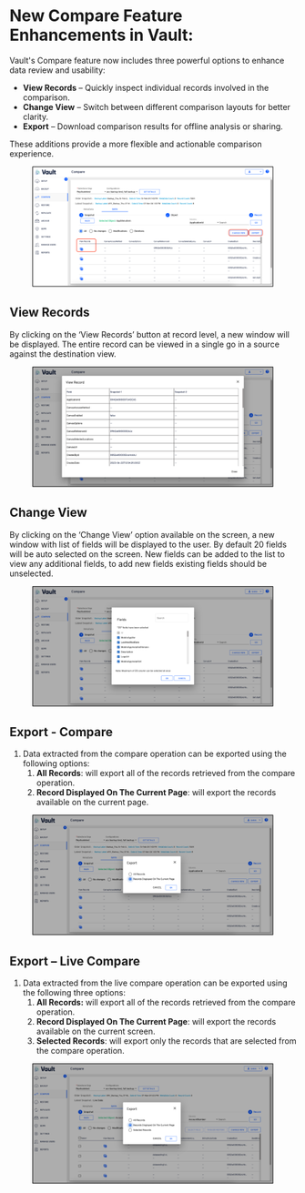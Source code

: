 # New Compare Feature Enhancements in Vault:

Vault's Compare feature now includes three powerful options to enhance data review and usability:

* **View Records** – Quickly inspect individual records involved in the comparison.
* **Change View** – Switch between different comparison layouts for better clarity.
* **Export** – Download comparison results for offline analysis or sharing.

These additions provide a more flexible and actionable comparison experience.

<figure><img src="../../../../.gitbook/assets/image (1676).png" alt=""><figcaption></figcaption></figure>

## View Records

By clicking on the ‘View Records’ button at record level, a new window will be displayed. The entire record can be viewed in a single go in a source against the destination view.

<figure><img src="../../../../.gitbook/assets/image (1677).png" alt=""><figcaption></figcaption></figure>

## Change View

By clicking on the ‘Change View’ option available on the screen, a new window with list of fields will be displayed to the user. By default 20 fields will be auto selected on the screen. New fields can be added to the list to view any additional fields, to add new fields existing fields should be unselected.

<figure><img src="../../../../.gitbook/assets/image (1680).png" alt=""><figcaption></figcaption></figure>

## Export - Compare

1. Data extracted from the compare operation can be exported using the following options:
   1. **All Records**: will export all of the records retrieved from the compare operation.
   2. **Record Displayed On The Current Page**: will export the records available on the current page.

<figure><img src="../../../../.gitbook/assets/image (1682).png" alt=""><figcaption></figcaption></figure>

## Export – Live Compare

1. Data extracted from the live compare operation can be exported using the following three options:
   1. **All Records:** will export all of the records retrieved from the compare operation.
   2. **Record Displayed On The Current Page**: will export the records available on the current screen.
   3. **Selected Records**: will export only the records that are selected from the compare operation.

<figure><img src="../../../../.gitbook/assets/image (1683).png" alt=""><figcaption></figcaption></figure>

&#x20;

&#x20;
